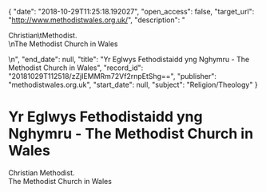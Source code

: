{
  "date": "2018-10-29T11:25:18.192027", 
  "open_access": false, 
  "target_url": "http://www.methodistwales.org.uk/", 
  "description": "<p>Christian\tMethodist.<br />\nThe Methodist Church in Wales</p>\n", 
  "end_date": null, 
  "title": "Yr Eglwys Fethodistaidd yng Nghymru - The Methodist Church in Wales", 
  "record_id": "20181029T112518/zZjIEMMRm72Vf2rnpEtShg==", 
  "publisher": "methodistwales.org.uk", 
  "start_date": null, 
  "subject": "Religion/Theology"
}

# Yr Eglwys Fethodistaidd yng Nghymru - The Methodist Church in Wales

<p>Christian	Methodist.<br />
The Methodist Church in Wales</p>
